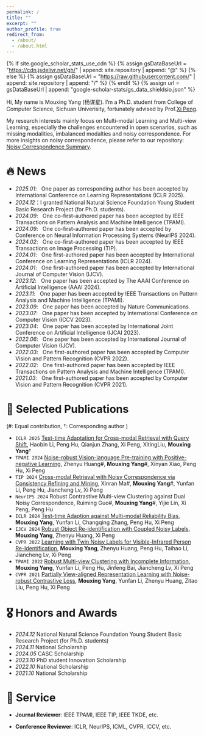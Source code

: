 ```yaml
---
permalink: /
title: ""
excerpt: ""
author_profile: true
redirect_from: 
  - /about/
  - /about.html
---
```


{% if site.google_scholar_stats_use_cdn %}
{% assign gsDataBaseUrl = "https://cdn.jsdelivr.net/gh/" | append: site.repository | append: "@" %}
{% else %}
{% assign gsDataBaseUrl = "https://raw.githubusercontent.com/" | append: site.repository | append: "/" %}
{% endif %}
{% assign url = gsDataBaseUrl | append: "google-scholar-stats/gs_data_shieldsio.json" %}

<span class='anchor' id='about-me'></span>

Hi, My name is Mouxing Yang (杨谋星). I’m a Ph.D. student from College of Computer Science, Sichuan Univerisity, fortunately advised by Prof.[Xi Peng](http://pengxi.me).

My research interests mainly focus on Multi-modal Learning and Multi-view Learning, especially the challenges encountered in open scenarios, such as missing modalities, imbalanced modalties and noisy correspondence. For more insights on noisy correspondence, please refer to our repository: [Noisy Correspondence Summary](https://github.com/XLearning-SCU/Awesome-Noisy-Correspondence).


# 🔥 News
<!-- - *2022.02*: &nbsp;🎉🎉 Lorem ipsum dolor sit amet, consectetur adipiscing elit. Vivamus ornare aliquet ipsum, ac tempus justo dapibus sit amet.  -->

- *2025.01*: &nbsp; One paper as corresponding author has been accepted by International Conference on Learning Representations (ICLR 2025).
- *2024.12*：I granted National Natural Science Foundation Young Student Basic Research Project (for Ph.D. students).
- *2024.09*: &nbsp; One co-first-authored paper has been accepted by IEEE Transactions on Pattern Analysis and Machine Intelligence (TPAMI).
- *2024.09*: &nbsp; One co-first-authored paper has been accepted by Conference on Neural Information Processing Systems (NeurIPS 2024).
- *2024.02*: &nbsp; One co-first-authored paper has been accepted by IEEE Transactions on Image Processing (TIP).
- *2024.01*: &nbsp; One first-authored paper has been accepted by International Conference on Learning Representations (ICLR 2024).
- *2024.01*: &nbsp; One first-authored paper has been accepted by International Journal of Computer Vision (IJCV).
- *2023.12*: &nbsp; One paper has been accepted by The AAAI Conference on Artificial Intelligence (AAAI 2024).
- *2023.11*: &nbsp; One paper has been accepted by IEEE Transactions on Pattern Analysis and Machine Intelligence (TPAMI).
- *2023.09*: &nbsp; One paper has been accepted by Nature Communications.
- *2023.07*: &nbsp; One paper has been accepted by International Conference on Computer Vision (ICCV 2023).
- *2023.04*: &nbsp; One paper has been accepted by International Joint Conference on Artificial Intelligence (IJCAI 2023).
- *2022.06*: &nbsp; One paper has been accepted by International Journal of Computer Vision (IJCV).
- *2022.03*: &nbsp; One first-authored paper has been accepted by Computer Vision and Pattern Recognition (CVPR 2022).
- *2022.02*: &nbsp; One first-authored paper has been accepted by IEEE Transactions on Pattern Analysis and Machine Intelligence (TPAMI).
- *2021.03*: &nbsp; One first-authored paper has been accepted by Computer Vision and Pattern Recognition (CVPR 2021).

# 📝 Selected Publications 

(#: Equal contribution, &dagger;: Corresponding author )

- `ICLR 2025` [Test-time Adaptation for Cross-modal Retrieval with Query Shift](https://openreview.net/pdf?id=BmG88rONaU), Haobin Li, Peng Hu, Qianjun Zhang, Xi Peng, XitingLiu, **Mouxing Yang**&dagger; 
- `TPAMI 2024` [Noise-robust Vision-language Pre-training with Positive-negative Learning](https://ieeexplore.ieee.org/abstract/document/10684058), Zhenyu Huang#, **Mouxing Yang**#, Xinyan Xiao, Peng Hu, Xi Peng
- `TIP 2024` [Cross-modal Retrieval with Noisy Correspondence via Consistency Refining and Mining](http://pengxi.me/wp-content/uploads/2024/03/pengxime-online.pdf), Xinran Ma#, **Mouxing Yang**#, Yunfan Li, Peng Hu, Jiancheng Lv, Xi Peng
- `NeurIPS 2024` Robust Contrastive Multi-view Clustering against Dual Noisy Correspondence, Ruiming Guo#, **Mouxing Yang**#, Yijie Lin, Xi Peng, Peng Hu
- `ICLR 2024` [Test-time Adaption against Multi-modal Reliability Bias](https://openreview.net/pdf?id=TPZRq4FALB), **Mouxing Yang**, Yunfan Li, Changqing Zhang, Peng Hu, Xi Peng
- `IJCV 2024` [Robust Object Re-identification with Coupled Noisy Labels](http://pengxi.me/wp-content/uploads/2024/02/online_version.pdf), **Mouxing Yang**, Zhenyu Huang, Xi Peng
- `CVPR 2022` [Learning with Twin Noisy Labels for Visible-Infrared Person Re-Identification](https://openaccess.thecvf.com/content/CVPR2022/papers/Yang_Learning_With_Twin_Noisy_Labels_for_Visible-Infrared_Person_Re-Identification_CVPR_2022_paper.pdf), **Mouxing Yang**, Zhenyu Huang, Peng Hu, Taihao Li, Jiancheng Lv, Xi Peng
- `TPAMI 2022` [Robust Multi-view Clustering with Incomplete Information](http://pengxi.me/wp-content/uploads/2022/03/Robust-Multi-view-Clustering-with-Incomplete-Information.pdf), **Mouxing Yang**, Yunfan Li, Peng Hu, Jinfeng Bai, Jiancheng Lv, Xi Peng
- `CVPR 2021` [Partially View-aligned Representation Learning with Noise-robust Contrastive Loss](https://openaccess.thecvf.com/content/CVPR2021/papers/Yang_Partially_View-Aligned_Representation_Learning_With_Noise-Robust_Contrastive_Loss_CVPR_2021_paper.pdf), **Mouxing Yang**, Yunfan Li, Zhenyu Huang, Zitao Liu, Peng Hu, Xi Peng

<!-- under review -->

# 🎖 Honors and Awards
- *2024.12* National Natural Science Foundation Young Student Basic Research Project (for Ph.D. students)
- *2024.11* National Scholarship
- *2024.05* CASC Scholarship
- *2023.10* PhD student Innovation Scholarship
- *2022.10* National Scholarship
- *2021.10* National Scholarship

<!-- # 📖 Educations

- 2020.09 - now, Ph.D. student, Sichuan Univeristy, Chengdu.
- 2016.09 - 2020.06, Undergraduate, Sichuan Univeristy, Chengdu. -->

<!-- 

# 💬 Invited Talks
- *2021.06*, Lorem ipsum dolor sit amet, consectetur adipiscing elit. Vivamus ornare aliquet ipsum, ac tempus justo dapibus sit amet. 
- *2021.03*, Lorem ipsum dolor sit amet, consectetur adipiscing elit. Vivamus ornare aliquet ipsum, ac tempus justo dapibus sit amet.  \| [\[video\]](https://github.com/)


# 💻 
-->
# 🙋 Service
<!-- - *2019.05 - 2020.02*, [Lorem](https://github.com/), China.  -->

<!-- - Journal Reviewer of IEEE Transactions on Knowledge and Data Engineering, IEEE Transactions on Neural Networks and Learning Systems, IEEE Transactions on Systems, Man and Cybernetics: Systems. -->

- **Journal Reviewer**: IEEE TPAMI, IEEE TIP, IEEE TKDE, etc.

- **Conference Reviewer**: ICLR, NeurIPS, ICML, CVPR, ICCV, etc.
<!-- - Conference Reviewer: of ICLR 2023, NeurIPS 2023, ICML 2023, ICCV 2023, AAAI 2023. -->
<!-- , CICAI 2021-2022, ICIG 2021, ACML 2021, PRCV 2021-2022 -->

<!-- 
# 💬 Talks ~
 -->

